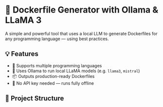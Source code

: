 # 🐳 Dockerfile Generator with Ollama & LLaMA 3

A simple and powerful tool that uses a local LLM to generate Dockerfiles for any programming language — using best practices.

## 💡 Features

- 🚀 Supports multiple programming languages
- 🔧 Uses Ollama to run local LLaMA models (e.g. `llama3`, `mistral`)
- 📦 Outputs production-ready Dockerfiles
- 🧠 No API key needed — runs fully offline

## 📁 Project Structure

